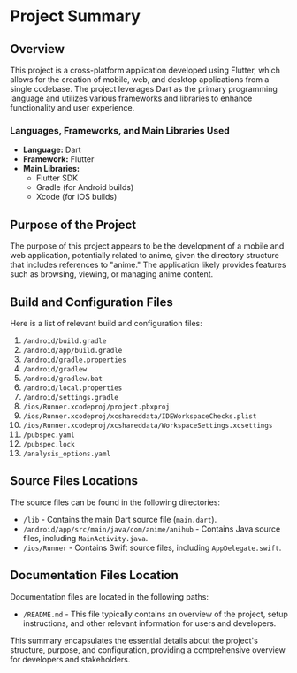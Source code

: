 # Project Summary

## Overview
This project is a cross-platform application developed using Flutter, which allows for the creation of mobile, web, and desktop applications from a single codebase. The project leverages Dart as the primary programming language and utilizes various frameworks and libraries to enhance functionality and user experience.

### Languages, Frameworks, and Main Libraries Used
- **Language:** Dart
- **Framework:** Flutter
- **Main Libraries:** 
  - Flutter SDK
  - Gradle (for Android builds)
  - Xcode (for iOS builds)

## Purpose of the Project
The purpose of this project appears to be the development of a mobile and web application, potentially related to anime, given the directory structure that includes references to "anime." The application likely provides features such as browsing, viewing, or managing anime content.

## Build and Configuration Files
Here is a list of relevant build and configuration files:

1. `/android/build.gradle`
2. `/android/app/build.gradle`
3. `/android/gradle.properties`
4. `/android/gradlew`
5. `/android/gradlew.bat`
6. `/android/local.properties`
7. `/android/settings.gradle`
8. `/ios/Runner.xcodeproj/project.pbxproj`
9. `/ios/Runner.xcodeproj/xcshareddata/IDEWorkspaceChecks.plist`
10. `/ios/Runner.xcodeproj/xcshareddata/WorkspaceSettings.xcsettings`
11. `/pubspec.yaml`
12. `/pubspec.lock`
13. `/analysis_options.yaml`

## Source Files Locations
The source files can be found in the following directories:
- `/lib` - Contains the main Dart source file (`main.dart`).
- `/android/app/src/main/java/com/anime/anihub` - Contains Java source files, including `MainActivity.java`.
- `/ios/Runner` - Contains Swift source files, including `AppDelegate.swift`.

## Documentation Files Location
Documentation files are located in the following paths:
- `/README.md` - This file typically contains an overview of the project, setup instructions, and other relevant information for users and developers. 

This summary encapsulates the essential details about the project's structure, purpose, and configuration, providing a comprehensive overview for developers and stakeholders.